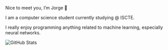Nice to meet you, I’m Jorge 👋

I am a computer science student currently studying @ ISCTE.

I really enjoy programming anything related to machine learning, especially neural networks.

![GitHub Stats](https://github-readme-stats.vercel.app/api?username=heztek8&theme=radical)
